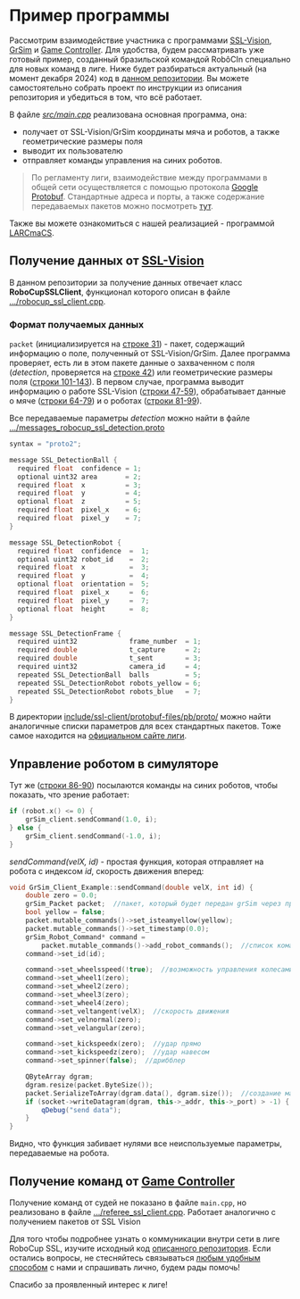 # Пример программы

Рассмотрим взаимодействие участника с программами [SSL-Vision](../software/programs.md#ssl-vision), [GrSim](../software/programs.md#grsim) и [Game Controller](../software/programs.md#ssl-game-controller). Для удобства, будем рассматривать уже готовый пример, созданный бразильской командой RobôCIn специально для новых команд в лиге. Ниже будет разбираться актуальный (на момент декабря 2024) код в [данном репозитории](https://www.github.com/robocin/ssl-client). Вы можете самостоятельно собрать проект по инструкции из описания репозитория и убедиться в том, что всё работает.

В файле [*src/main.cpp*](https://github.com/robocin/ssl-client/blob/master/src/main.cpp) реализована основная программа, она:

* получает от SSL-Vision/GrSim координаты мяча и роботов, а также геометрические размеры поля
* выводит их пользователю
* отправляет команды управления на синих роботов.

>По регламенту лиги, взаимодействие между программами в общей сети осуществляется с помощью протокола [Google Protobuf](https://github.com/protocolbuffers/protobuf). Стандартные адреса и порты, а также содержание передаваемых пакетов можно посмотреть [тут](https://ssl.robocup.org/league-software/#:~:text=Simulation%20Protocol.-,Standard%20Network%20Parameters,-Protocol).

Также вы можете ознакомиться с нашей реализацией - программой [LARCmaCS](../software/programs.md#larcmacs).

## Получение данных от [SSL-Vision](../software/programs.md#ssl-vision)

В данном репозитории за получение данных отвечает класс **RoboCupSSLClient**, функционал которого описан в файле [.../robocup_ssl_client.cpp](https://github.com/robocin/ssl-client/blob/master/include/ssl-client/net/robocup_ssl_client/robocup_ssl_client.cpp).

### Формат получаемых данных
<code>packet</code> (инициализируется на [строке 31](https://github.com/robocin/ssl-client/blob/master/src/main.cpp#L31)) - пакет, содержащий информацию о поле, полученный от SSL-Vision/GrSim. 
Далее программа проверяет, есть ли в этом пакете данные о захваченном с поля (*detection*, проверяется на [строке 42](https://github.com/robocin/ssl-client/blob/master/src/main.cpp#L42)) или геометрические размеры поля ([строки 101-143](https://github.com/robocin/ssl-client/blob/master/src/main.cpp#L101-L143)).
В первом случае, программа выводит информацию о работе SSL-Vision ([строки 47-59](https://github.com/robocin/ssl-client/blob/master/src/main.cpp#L47-L59)), обрабатывает данные о мяче ([строки 64-79](https://github.com/robocin/ssl-client/blob/master/src/main.cpp#L64-L79)) и о роботах ([строки 81-99](https://github.com/robocin/ssl-client/blob/master/src/main.cpp#L81-L99)).

Все передаваемые параметры *detection* можно найти в файле [.../messages_robocup_ssl_detection.proto](https://github.com/robocin/ssl-client/blob/master/include/ssl-client/protobuf-files/pb/proto/messages_robocup_ssl_detection.proto)

``` C++
syntax = "proto2";

message SSL_DetectionBall {
  required float  confidence = 1;
  optional uint32 area       = 2;
  required float  x          = 3;
  required float  y          = 4;
  optional float  z          = 5;
  required float  pixel_x    = 6;
  required float  pixel_y    = 7;
}

message SSL_DetectionRobot {
  required float  confidence  =  1;
  optional uint32 robot_id    =  2;
  required float  x           =  3;
  required float  y           =  4;
  optional float  orientation =  5;
  required float  pixel_x     =  6;
  required float  pixel_y     =  7;
  optional float  height      =  8;
}

message SSL_DetectionFrame {
  required uint32             frame_number  = 1;
  required double             t_capture     = 2;
  required double             t_sent        = 3;
  required uint32             camera_id     = 4;
  repeated SSL_DetectionBall  balls         = 5;
  repeated SSL_DetectionRobot robots_yellow = 6;
  repeated SSL_DetectionRobot robots_blue   = 7;
}
```

В директории [include/ssl-client/protobuf-files/pb/proto/](https://github.com/robocin/ssl-client/tree/master/include/ssl-client/protobuf-files/pb/proto) можно найти аналогичные списки параметров для всех стандартных пакетов. Тоже самое находится на [официальном сайте лиги](https://ssl.robocup.org/league-software/#:~:text=Standard%20Network%20Parameters-,Protobuf%20Definitions,-There%20are%20several).

## Управление роботом в симуляторе
Тут же ([строки 86-90](https://github.com/robocin/ssl-client/blob/master/src/main.cpp#L86-L90)) посылаются команды на синих роботов, чтобы показать, что зрение работает:

``` C++
if (robot.x() <= 0) {
    grSim_client.sendCommand(1.0, i);
} else {
    grSim_client.sendCommand(-1.0, i);
}
```

*sendCommand(velX, id)* - простая функция, которая отправляет на робота с индексом *id*, скорость движения вперед:

``` C++
void GrSim_Client_Example::sendCommand(double velX, int id) {
    double zero = 0.0;
    grSim_Packet packet;  //пакет, который будет передан grSim через протокол Google Protobuf
    bool yellow = false;
    packet.mutable_commands()->set_isteamyellow(yellow);
    packet.mutable_commands()->set_timestamp(0.0);
    grSim_Robot_Command* command =
        packet.mutable_commands()->add_robot_commands();  //список команд на роботов
    command->set_id(id);

    command->set_wheelsspeed(!true);  //возможность управления колесами по отдельности
    command->set_wheel1(zero);
    command->set_wheel2(zero);
    command->set_wheel3(zero);
    command->set_wheel4(zero);
    command->set_veltangent(velX);  //скорость движения
    command->set_velnormal(zero);
    command->set_velangular(zero);

    command->set_kickspeedx(zero);  //удар прямо
    command->set_kickspeedz(zero);  //удар навесом
    command->set_spinner(false);  //дрибблер

    QByteArray dgram;
    dgram.resize(packet.ByteSize());
    packet.SerializeToArray(dgram.data(), dgram.size());  //создание массива для отправки
    if (socket->writeDatagram(dgram, this->_addr, this->_port) > -1) {  //отправка
        qDebug("send data");
    }
}
```

Видно, что функция забивает нулями все неиспользуемые параметры, передаваемые на робота.

## Получение команд от [Game Controller](../software/programs.md#ssl-game-controller)

Получение команд от судей не показано в файле <code>main.cpp</code>, но реализовано в файле [.../referee_ssl_client.cpp](https://github.com/robocin/ssl-client/blob/master/include/ssl-client/net/referee_ssl_client/referee_ssl_client.cpp). Работает аналогично с получением пакетов от SSL Vision

Для того чтобы подробнее узнать о коммуникации внутри сети в лиге RoboCup SSL, изучите исходный код [описанного репозитория](https://www.github.com/robocin/ssl-client). Если остались вопросы, не стесняйтесь связываться [любым удобным способом](../links.md) с нами и спрашивать лично, будем рады помочь!

Спасибо за проявленный интерес к лиге!

